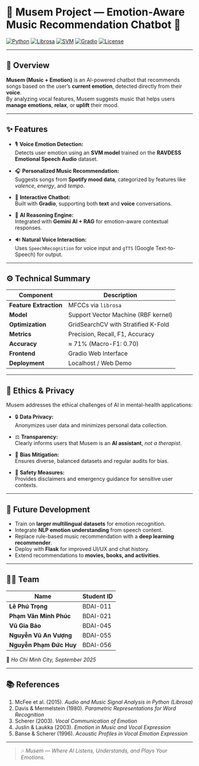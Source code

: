 # 🎵 Musem Project — Emotion-Aware Music Recommendation Chatbot 🤖

[![Python](https://img.shields.io/badge/Python-3.10+-blue.svg)](https://www.python.org/)
[![Librosa](https://img.shields.io/badge/Audio-Librosa-orange.svg)](https://librosa.org/)
[![SVM](https://img.shields.io/badge/Model-SVM-green.svg)](https://scikit-learn.org/)
[![Gradio](https://img.shields.io/badge/UI-Gradio-yellow.svg)](https://gradio.app/)
[![License](https://img.shields.io/badge/License-MIT-lightgrey.svg)](LICENSE)

---

## 🧩 Overview
**Musem (Music + Emotion)** is an AI-powered chatbot that recommends songs based on the user’s **current emotion**, detected directly from their **voice**.  
By analyzing vocal features, Musem suggests music that helps users **manage emotions**, **relax**, or **uplift** their mood.

---

## ✨ Features
- 🎙 **Voice Emotion Detection:**  
  Detects user emotion using an **SVM model** trained on the **RAVDESS Emotional Speech Audio** dataset.

- 🎧 **Personalized Music Recommendation:**  
  Suggests songs from **Spotify mood data**, categorized by features like *valence*, *energy*, and *tempo*.

- 💬 **Interactive Chatbot:**  
  Built with **Gradio**, supporting both **text** and **voice** conversations.

- 🧠 **AI Reasoning Engine:**  
  Integrated with **Gemini AI + RAG** for emotion-aware contextual responses.

- 🔊 **Natural Voice Interaction:**  
  Uses `SpeechRecognition` for voice input and `gTTS` (Google Text-to-Speech) for output.

---

## ⚙️ Technical Summary
| Component | Description |
|------------|--------------|
| **Feature Extraction** | MFCCs via `librosa` |
| **Model** | Support Vector Machine (RBF kernel) |
| **Optimization** | GridSearchCV with Stratified K-Fold |
| **Metrics** | Precision, Recall, F1, Accuracy |
| **Accuracy** | ≈ 71% (Macro-F1: 0.70) |
| **Frontend** | Gradio Web Interface |
| **Deployment** | Localhost / Web Demo |

---

## 🔐 Ethics & Privacy
Musem addresses the ethical challenges of AI in mental-health applications:

- 🔒 **Data Privacy:**  
  Anonymizes user data and minimizes personal data collection.

- ⚖️ **Transparency:**  
  Clearly informs users that Musem is an **AI assistant**, *not a therapist*.

- 🧩 **Bias Mitigation:**  
  Ensures diverse, balanced datasets and regular audits for bias.

- 🚨 **Safety Measures:**  
  Provides disclaimers and emergency guidance for sensitive user contexts.

---

## 🚀 Future Development
- Train on **larger multilingual datasets** for emotion recognition.
- Integrate **NLP emotion understanding** from speech content.
- Replace rule-based music recommendation with a **deep learning recommender**.
- Deploy with **Flask** for improved UI/UX and chat history.
- Extend recommendations to **movies, books, and activities**.

---

## 🧑‍💻 Team
| Name | Student ID |
|------|-------------|
| **Lê Phú Trọng** | BDAI-011 |
| **Phạm Văn Minh Phúc** | BDAI-021 |
| **Vũ Gia Bảo** | BDAI-045 |
| **Nguyễn Vũ An Vượng** | BDAI-055 |
| **Nguyễn Phạm Đức Huy** | BDAI-056 |

📍 *Ho Chi Minh City, September 2025*

---

## 📚 References
1. McFee et al. (2015). *Audio and Music Signal Analysis in Python (Librosa)*  
2. Davis & Mermelstein (1980). *Parametric Representations for Word Recognition*  
3. Scherer (2003). *Vocal Communication of Emotion*  
4. Juslin & Laukka (2003). *Emotion in Music and Vocal Expression*  
5. Banse & Scherer (1996). *Acoustic Profiles in Vocal Emotion Expression*

---

> 🎶 *Musem — Where AI Listens, Understands, and Plays Your Emotions.*

